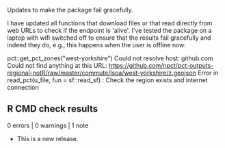 Updates to make the package fail gracefully.

I have updated all functions that download files or that read directly from web URLs to check if the endpoint is 'alive'.
I've tested the package on a laptop with wifi switched off to ensure that the results fail gracefully and indeed they do, e.g., this happens when the user is offline now:

pct::get_pct_zones("west-yorkshire")
Could not resolve host: github.com
Could not find anything at this URL:
https://github.com/npct/pct-outputs-regional-notR/raw/master/commute/lsoa/west-yorkshire/z.geojson
Error in read_pct(u_file, fun = sf::read_sf) : 
  Check the region exists and internet connection

## R CMD check results

0 errors | 0 warnings | 1 note

* This is a new release.
